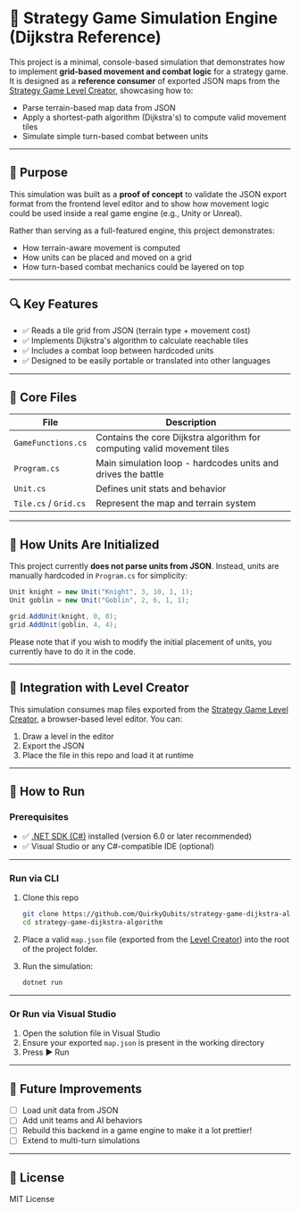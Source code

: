 # 🧠 Strategy Game Simulation Engine (Dijkstra Reference)

This project is a minimal, console-based simulation that demonstrates how to implement **grid-based movement and combat logic** for a strategy game. It is designed as a **reference consumer** of exported JSON maps from the [Strategy Game Level Creator](https://github.com/QuirkyQubits/strategy-game-tool), showcasing how to:

- Parse terrain-based map data from JSON
- Apply a shortest-path algorithm (Dijkstra's) to compute valid movement tiles
- Simulate simple turn-based combat between units

---

## 🌟 Purpose

This simulation was built as a **proof of concept** to validate the JSON export format from the frontend level editor and to show how movement logic could be used inside a real game engine (e.g., Unity or Unreal).

Rather than serving as a full-featured engine, this project demonstrates:

- How terrain-aware movement is computed
- How units can be placed and moved on a grid
- How turn-based combat mechanics could be layered on top

---

## 🔍 Key Features

- ✅ Reads a tile grid from JSON (terrain type + movement cost)
- ✅ Implements Dijkstra's algorithm to calculate reachable tiles
- ✅ Includes a combat loop between hardcoded units
- ✅ Designed to be easily portable or translated into other languages

---

## 📁 Core Files

| File | Description |
|------|-------------|
| `GameFunctions.cs` | Contains the core Dijkstra algorithm for computing valid movement tiles |
| `Program.cs` | Main simulation loop - hardcodes units and drives the battle |
| `Unit.cs` | Defines unit stats and behavior |
| `Tile.cs` / `Grid.cs` | Represent the map and terrain system |

---

## 🤖 How Units Are Initialized

This project currently **does not parse units from JSON**. Instead, units are manually hardcoded in `Program.cs` for simplicity:

```csharp
Unit knight = new Unit("Knight", 3, 10, 1, 1);
Unit goblin = new Unit("Goblin", 2, 6, 1, 1);

grid.AddUnit(knight, 0, 0);
grid.AddUnit(goblin, 4, 4);
```

Please note that if you wish to modify the initial placement of units, you currently have to do it in the code.

---

## 🔗 Integration with Level Creator

This simulation consumes map files exported from the [Strategy Game Level Creator](https://github.com/QuirkyQubits/strategy-game-tool), a browser-based level editor. You can:

1. Draw a level in the editor
2. Export the JSON
3. Place the file in this repo and load it at runtime

---

## 🚀 How to Run

### Prerequisites

- ✅ [.NET SDK (C#)](https://dotnet.microsoft.com/en-us/download) installed (version 6.0 or later recommended)
- ✅ Visual Studio or any C#-compatible IDE (optional)

---

### Run via CLI

1. Clone this repo  
   ```bash
   git clone https://github.com/QuirkyQubits/strategy-game-dijkstra-algorithm.git
   cd strategy-game-dijkstra-algorithm
   ```

2. Place a valid `map.json` file (exported from the [Level Creator](https://github.com/QuirkyQubits/strategy-game-tool)) into the root of the project folder.

3. Run the simulation:  
   ```bash
   dotnet run
   ```

---

### Or Run via Visual Studio

1. Open the solution file in Visual Studio  
2. Ensure your exported `map.json` is present in the working directory  
3. Press ▶️ Run

---

## 💪 Future Improvements

- [ ] Load unit data from JSON
- [ ] Add unit teams and AI behaviors
- [ ] Rebuild this backend in a game engine to make it a lot prettier!
- [ ] Extend to multi-turn simulations

---

## 📄 License

MIT License

